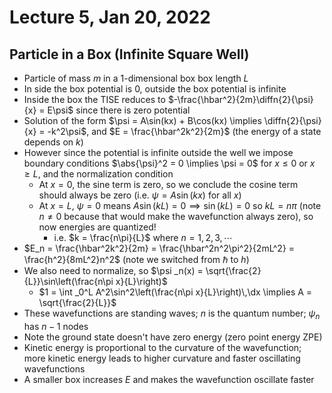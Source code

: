 # Lecture 5, Jan 20, 2022

## Particle in a Box (Infinite Square Well)

* Particle of mass $m$ in a 1-dimensional box box length $L$
* In side the box potential is 0, outside the box potential is infinite
* Inside the box the TISE reduces to $-\frac{\hbar^2}{2m}\diffn{2}{\psi}{x} = E\psi$ since there is zero potential
* Solution of the form $\psi = A\sin(kx) + B\cos(kx) \implies \diffn{2}{\psi}{x} = -k^2\psi$, and $E = \frac{\hbar^2k^2}{2m}$ (the energy of a state depends on $k$)
* However since the potential is infinite outside the well we impose boundary conditions $\abs{\psi}^2 = 0 \implies \psi = 0$ for $x \leq 0$ or $x \geq L$, and the normalization condition
	* At $x = 0$, the sine term is zero, so we conclude the cosine term should always be zero (i.e. $\psi = A\sin(kx)$ for all $x$)
	* At $x = L$, $\psi = 0$ means $A\sin(kL) = 0 \implies \sin(kL) = 0$ so $kL = n\pi$ (note $n \neq 0$ because that would make the wavefunction always zero), so now energies are quantized!
		* i.e. $k = \frac{n\pi}{L}$ where $n = 1, 2, 3, \cdots$
* $E_n = \frac{\hbar^2k^2}{2m} = \frac{\hbar^2n^2\pi^2}{2mL^2} = \frac{h^2}{8mL^2}n^2$ (note we switched from $\hbar$ to $h$)
* We also need to normalize, so $\psi _n(x) = \sqrt{\frac{2}{L}}\sin\left(\frac{n\pi x}{L}\right)$
	* $1 = \int _0^L A^2\sin^2\left(\frac{n\pi x}{L}\right)\,\dx \implies A = \sqrt{\frac{2}{L}}$
* These wavefunctions are standing waves; $n$ is the quantum number; $\psi _n$ has $n - 1$ nodes
* Note the ground state doesn't have zero energy (zero point energy ZPE)
* Kinetic energy is proportional to the curvature of the wavefunction; more kinetic energy leads to higher curvature and faster oscillating wavefunctions
* A smaller box increases $E$ and makes the wavefunction oscillate faster

